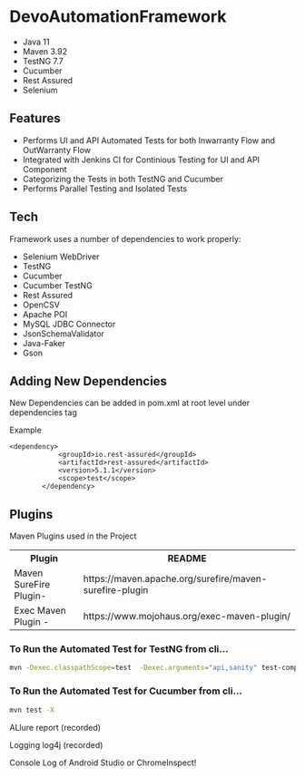 # DevoAutomationFramework
- Java 11
- Maven 3.92
- TestNG 7.7
- Cucumber
- Rest Assured
- Selenium


## Features

- Performs UI and API Automated Tests for both Inwarranty Flow and OutWarranty Flow
- Integrated with Jenkins CI for Continious Testing for UI and API Component 
- Categorizing the Tests in both TestNG and Cucumber
- Performs Parallel Testing and Isolated Tests


## Tech

Framework uses a number of dependencies to work properly:

- Selenium WebDriver
- TestNG
- Cucumber
- Cucumber TestNG
- Rest Assured
- OpenCSV
- Apache POI
- MySQL JDBC Connector
- JsonSchemaValidator
- Java-Faker
- Gson

## Adding New Dependencies

New Dependencies can be added in pom.xml at root level under dependencies tag

Example
```
<dependency>
			<groupId>io.rest-assured</groupId>
			<artifactId>rest-assured</artifactId>
			<version>5.1.1</version>
			<scope>test</scope>
		</dependency>
```



## Plugins

Maven Plugins used in the Project
<table>
  <tr><th>Plugin</th><th>README</th></tr>
  <tr><td>Maven SureFire Plugin- </td><td>https://maven.apache.org/surefire/maven-surefire-plugin </td></tr>
    <tr><td> Exec Maven Plugin -</td><td>https://www.mojohaus.org/exec-maven-plugin/ </td></tr>
</table>




### To Run the Automated Test for TestNG from cli...

```sh
mvn -Dexec.classpathScope=test  -Dexec.arguments="api,sanity" test-compile  exec:java -Dexec.cleanupDaemonThreads=false -X
```


### To Run the Automated Test for Cucumber from cli...

```sh
mvn test -X
```



ALlure report (recorded)

Logging log4j (recorded)


Console Log of Android Studio or ChromeInspect!

